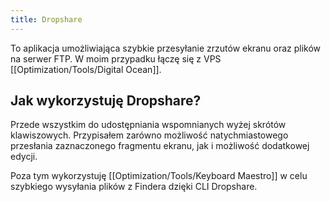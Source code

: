 ```yaml
---
title: Dropshare
---
```


To aplikacja umożliwiająca szybkie przesyłanie zrzutów ekranu oraz plików na serwer FTP. W moim przypadku łączę się z VPS [[Optimization/Tools/Digital Ocean]].

## Jak wykorzystuję Dropshare?
Przede wszystkim do udostępniania wspomnianych wyżej skrótów klawiszowych. Przypisałem zarówno możliwość natychmiastowego przesłania zaznaczonego fragmentu ekranu, jak i możliwość dodatkowej edycji. 

Poza tym wykorzystuję [[Optimization/Tools/Keyboard Maestro]] w celu szybkiego wysyłania plików z Findera dzięki CLI Dropshare.